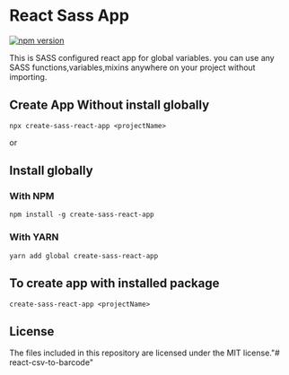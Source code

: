# React Sass App

[![npm version](https://badge.fury.io/js/react-mui-datatables.svg)](https://badge.fury.io/js/react-mui-datatables)

This is SASS configured react app for global variables. you can use any SASS functions,variables,mixins anywhere on your project without importing.

## Create App Without install globally

`npx create-sass-react-app <projectName>`

or

## Install globally

### With NPM

```
npm install -g create-sass-react-app
```

### With YARN

```
yarn add global create-sass-react-app
```

## To create app with installed package

```
create-sass-react-app <projectName>
```

## License

The files included in this repository are licensed under the MIT license."# react-csv-to-barcode" 

